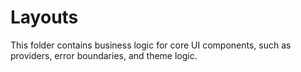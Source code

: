 # Layouts

This folder contains business logic for core UI components, such as providers, error boundaries, and theme logic.
